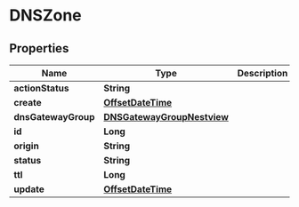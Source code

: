 # DNSZone

## Properties
Name | Type | Description | Notes
------------ | ------------- | ------------- | -------------
**actionStatus** | **String** |  |  [optional]
**create** | [**OffsetDateTime**](OffsetDateTime.md) |  |  [optional]
**dnsGatewayGroup** | [**DNSGatewayGroupNestview**](DNSGatewayGroupNestview.md) |  |  [optional]
**id** | **Long** |  |  [optional]
**origin** | **String** |  |  [optional]
**status** | **String** |  |  [optional]
**ttl** | **Long** |  |  [optional]
**update** | [**OffsetDateTime**](OffsetDateTime.md) |  |  [optional]
